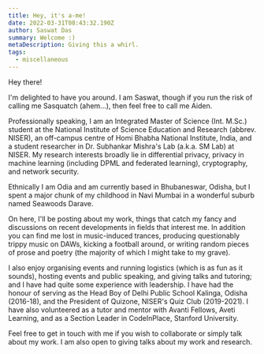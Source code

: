 ```yaml
---
title: Hey, it's a-me!
date: 2022-03-31T08:43:32.190Z
author: Saswat Das
summary: Welcome :)
metaDescription: Giving this a whirl.
tags:
  - miscellaneous
---
```

Hey there! 

I'm delighted to have you around. I am Saswat, though if you run the risk of calling me Sasquatch (ahem...), then feel free to call me Aiden.

Professionally speaking, I am an Integrated Master of Science (Int. M.Sc.) student at the National Institute of Science Education and Research (abbrev. NISER), an off-campus centre of Homi Bhabha National Institute, India, and a student researcher in Dr. Subhankar Mishra's Lab (a.k.a. SM Lab) at NISER. My research interests broadly lie in differential privacy, privacy in machine learning (including DPML and federated learning), cryptography, and network security.

Ethnically I am Odia and am currently based in Bhubaneswar, Odisha, but I spent a major chunk of my childhood in Navi Mumbai in a wonderful suburb named Seawoods Darave.

On here, I'll be posting about my work, things that catch my fancy and discussions on recent developments in fields that interest me. In addition you can find me lost in music-induced trances, producing questionably trippy music on DAWs, kicking a football around, or writing random pieces of prose and poetry (the majority of which I might take to my grave). 

I also enjoy organising events and running logistics (which is as fun as it sounds), hosting events and public speaking, and giving talks and tutoring; and I have had quite some experience with leadership. I have had the honour of serving as the Head Boy of Delhi Public School Kalinga, Odisha (2016-18), and the President of Quizone, NISER's Quiz Club (2019-2021). I have also volunteered as a tutor and mentor with Avanti Fellows, Aveti Learning, and as a Section Leader in CodeInPlace, Stanford University.



Feel free to get in touch with me if you wish to collaborate or simply talk about my work. I am also open to giving talks about my work and research.